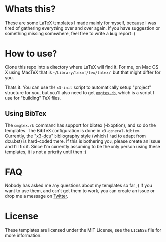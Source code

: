 # Whats this?

These are some LaTeX templates I made mainly for myself, because I was tired of 
gathering everything over and over again. If you have suggestion or something missing
somewhere, feel free to write a bug report :)


# How to use?

Clone this repo into a directory where LaTeX will find it. For me, on Mac OS X using MacTeX
that is `~/Library/texmf/tex/latex/`, but that might differ for you.

Thats it. You can use the `x3-init` script to automatically setup "project" structure for you,
but you'll also need to get [`omgtex.rb`](https://github.com/x3ro/omgtex),
which is a script I use for "building" TeX files.


## Using BibTex

The `omgtex.rb` command has support for bibtex (-b option), and so do the templates. The BibTeX configuration is done in `x3-general-bibtex`. Currently, the ["x3-dcu"](https://github.com/x3ro/custom-dcu.bst) bibliography style (which I had to adapt from dcu.bst) is hard-coded there. If this is bothering you, please create an issue and I'll fix it. Since I'm currently assuming to be the only person using these templates, it is not a priority until then :)


# FAQ

Nobody has asked me any questions about my templates so far ;) If you want to use them, and can't get
them to work, you can create an issue or drop me a message on [Twitter](http://twitter.com/x3rames).


# License

These templates are licensed under the MIT License, see the `LICENSE` file for more information.
